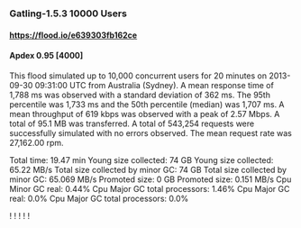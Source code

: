 
### Gatling-1.5.3 10000 Users
#### https://flood.io/e639303fb162ce
#### Apdex 0.95 [4000]
This flood simulated up to 10,000 concurrent users for 20 minutes on  2013-09-30 09:31:00 UTC from Australia (Sydney). A mean response time of 1,788 ms was observed with a standard deviation of 362 ms. The 95th percentile was 1,733 ms and the 50th percentile (median) was 1,707 ms. A mean throughput of 619 kbps was observed with a peak of 2.57 Mbps. A total of 95.1 MB was transferred. A total of 543,254 requests were successfully simulated with no errors observed. The mean request rate was 27,162.00 rpm. 

Total time: 19.47 min
Young size collected: 74 GB
Young size collected: 65.22 MB/s
Total size collected by minor GC: 74 GB
Total size collected by minor GC: 65.069 MB/s
Promoted size: 0 GB
Promoted size: 0.151 MB/s
Cpu Minor GC real: 0.44%
Cpu Major GC total processors: 1.46%
Cpu Major GC real: 0.0%
Cpu Major GC total processors: 0.0%

\![](./gc/e639303fb162ce/tenured_size.jpg)
\![](./gc/e639303fb162ce/collection_pause_time.jpg)
\![](./gc/e639303fb162ce/cpu_real.jpg)
\![](./gc/e639303fb162ce/promoted_size.jpg)
\![](./gc/e639303fb162ce/young_size.jpg)

